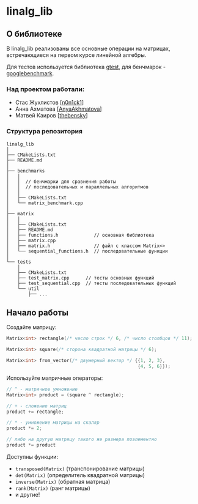 # linalg_lib

## О библиотеке

В linalg_lib реализованы все основные операции на матрицах,
встречающиеся на первом курсе линейной алгебры.


Для тестов используется библиотека [gtest](https://github.com/google/googletest),
для бенчмарок - [googlebenchmark](https://github.com/google/benchmark).


### Над проектом работали:

- Стас Жухлистов [[n0n1ck1](https://github.com/n0n1ck1)]
- Анна Ахматова [[AnyaAkhmatova](https://github.com/AnyaAkhmatova)]
- Матвей Каиров [[thebensky](https://github.com/thebensky)]


### Структура репозитория

```
linalg_lib
│
├── CMakeLists.txt
├── README.md
│
├── benchmarks
│   │
│   │  // бенчмарки для сравнения работы
│   │  // последовательных и параллельных алгоритмов
│   │
│   ├── CMakeLists.txt
│   └── matrix_benchmark.cpp
│
├── matrix
│   │  
│   ├── CMakeLists.txt
│   ├── README.md
│   ├── functions.h             // основная библиотека
│   ├── matrix.cpp
│   ├── matrix.h                // файл с классом Matrix<>
│   └── sequential_functions.h  // последовательные функции
│
└── tests
    │
    ├── CMakeLists.txt
    ├── test_matrix.cpp      // тесты основных функций
    ├── test_sequential.cpp  // тесты последовательных функций
    └── util
        ├── ...
```



## Начало работы

Создайте матрицу:

```cpp
Matrix<int> rectangle(/* число строк */ 6, /* число столбцов */ 11);

Matrix<int> square(/* сторона квадратной матрицы */ 6);

Matrix<int> from_vector(/* двумерный вектор */ {{1, 2, 3},
                                                {4, 5, 6}});
```

Используйте матричные операторы:
```cpp
// ^ - матричное умножение
Matrix<int> product = (square ^ rectangle);

// + - сложение матриц
product += rectangle;

// * - умножение матрицы на скаляр
product *= 2;

// либо на другую матрицу такого же размера поэлементно
product *= product
```

Доступны функции:
- `transposed(Matrix)` (транспонирование матрицы)
- `det(Matrix)` (определитель квадратной матрицы)
- `inverse(Matrix)` (обратная матрица)
- `rank(Matrix)` (ранг матрицы)
- и другие!


